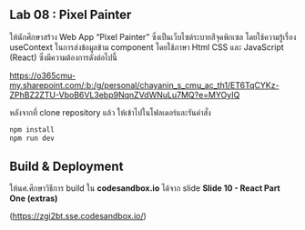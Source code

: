 ## Lab 08 : Pixel Painter

ให้นักศึกษาสร้าง Web App “Pixel Painter” ซึ่งเป็นเว็บไซต์ระบายสีจุดพิกเซล โดยใช้ความรู้เรื่อง useContext ในการส่งข้อมูลข้าม component โดยใช้ภาษา Html CSS และ JavaScript (React) ซึ่งมีความต้องการดังต่อไปนี้

https://o365cmu-my.sharepoint.com/:b:/g/personal/chayanin_s_cmu_ac_th1/ET6TqCYKz-ZPhBZ2ZTU-VboB6VL3ebp9NqnZVdWNuLu7MQ?e=MYOyIQ

หลังจากที่ clone repository แล้ว ให้เข้าไปในโฟลเดอร์และรันคำสั่ง

```bash
npm install
npm run dev
```

## Build & Deployment

ให้นศ.ศึกษาวิธีการ build ใน **codesandbox.io** ได้จาก slide **Slide 10 - React Part One (extras)**

(https://zgi2bt.sse.codesandbox.io/)
